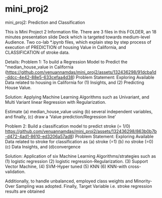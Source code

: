 # mini_proj2
mini_proj2: Prediction and Classification

This is Mini Project 2 Information file. There are 3 files in this FOLDER, an 18 minutes presentation slide Deck which is targeted towards medium-level Audience. Two co-lab *.ipynb files, which explain step by step process of  execution of PREDICTION of housing Value in California, and CLASSIFICATION of stroke data. 

Details: 
Problem 1: To build a Regression Model to Predict the "median_house_value in California
(https://github.com/venuannamdas/mini_proj2/assets/132436298/91dcba1d-ddcc-4e42-88e5-633cefaa4d38)
Problem Statement: Exploring Available Data related to housing in California for (1) Insights, and (2) Predicting House Value.

Solution: Applying Machine Learning Algorithms such as Univariant, and Multi Variant linear Regression with  Regularization.

Estimate (a)  median_house_value using 
         (b) several independent variables, and finally, 
         (c) draw a ‘Value prediction/Regression line’ 

Problem 2: Build a classification model to predict stroke (= 1/0)
https://github.com/venuannamdas/mini_proj2/assets/132436298/863b0b7b-d472-4ad1-8610-ed3206a57ad8)
Problem Statement: Exploring Available Data related to stroke for classification as (a) stroke (=1) (b) no stroke (=0) (c) Data Insights, and (d)convergence 

Solution: Application of six Machine Learning Algorithms/strategies such as  (1) logistic regression 
    (2) logistic regression-Regularization. 
    (3) Support Vector Machine, 
    (4) SVM-Hyper tuned 
    (5) KNN 
    (6) KNN-with cross-validation. 

Additionally, to handle unbalanced, employed class weights and Minority-Over Sampling was adopted. Finally, Target Variable i.e. stroke regression results are obtained 
